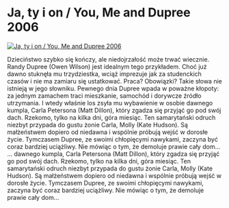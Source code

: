 Ja, ty i on / You, Me and Dupree 2006 
=============
[![Ja, ty i on / You, Me and Dupree 2006 ](http://vidos.pl/images/player.gif)](http://vidos.pl/ja-ty-i-on-you-me-and-dupree-2006)

 Dzieciństwo szybko się kończy, ale niedojrzałość może trwać wiecznie. Randy Dupree (Owen Wilson) jest idealnym tego przykładem. Choć już dawno stuknęła mu trzydziestka, wciąż imprezuje jak za studenckich czasów i nie ma zamiaru się ustatkować. Praca? Obowiązki? Takie słowa nie istnieją w jego słowniku. Pewnego dnia Dupree wpada w poważne kłopoty: za jednym zamachem traci mieszkanie, samochód i dorywcze źródło utrzymania. I wtedy właśnie los zsyła mu wybawienie w osobie dawnego kumpla, Carla Petersona (Matt Dillon), który zgadza się przyjąć go pod swój dach. Rzekomo, tylko na kilka dni, góra miesiąc. Ten samarytański odruch niezbyt przypada do gustu żonie Carla, Molly (Kate Hudson). Są małżeństwem dopiero od niedawna i wspólnie próbują wejść w dorosłe życie. Tymczasem Dupree, ze swoimi chłopięcymi nawykami, zaczyna być coraz bardziej uciążliwy. Nie mówiąc o tym, że demoluje prawie cały dom...  ... dawnego kumpla, Carla Petersona (Matt Dillon), który zgadza się przyjąć go pod swój dach. Rzekomo, tylko na kilka dni, góra miesiąc. Ten samarytański odruch niezbyt przypada do gustu żonie Carla, Molly (Kate Hudson). Są małżeństwem dopiero od niedawna i wspólnie próbują wejść w dorosłe życie. Tymczasem Dupree, ze swoimi chłopięcymi nawykami, zaczyna być coraz bardziej uciążliwy. Nie mówiąc o tym, że demoluje prawie cały dom...
